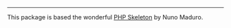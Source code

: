 










---

This package is based the wonderful [PHP Skeleton](https://github.com/nunomaduro/skeleton-php/) by Nuno Maduro.

